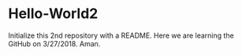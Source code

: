 # Hello-World2
Initialize this 2nd repository with a README.
Here we are learning the GitHub on 3/27/2018.
Aman.
